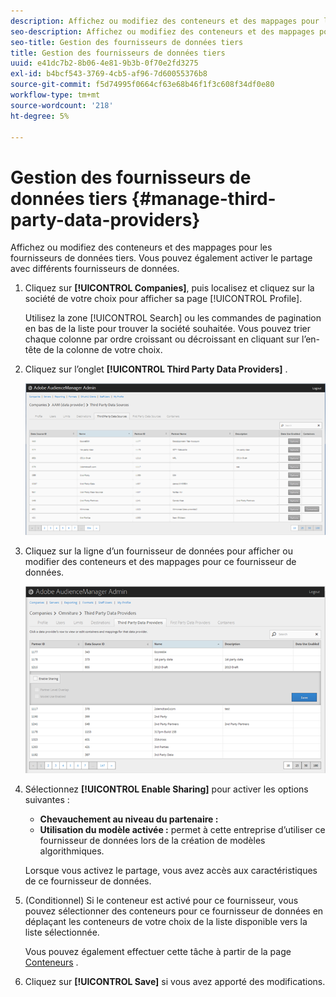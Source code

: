 ```yaml
---
description: Affichez ou modifiez des conteneurs et des mappages pour les fournisseurs de données tiers. Vous pouvez également activer le partage avec différents fournisseurs de données.
seo-description: Affichez ou modifiez des conteneurs et des mappages pour les fournisseurs de données tiers. Vous pouvez également activer le partage avec différents fournisseurs de données.
seo-title: Gestion des fournisseurs de données tiers
title: Gestion des fournisseurs de données tiers
uuid: e41dc7b2-8b06-4e81-9b3b-0f70e2fd3275
exl-id: b4bcf543-3769-4cb5-af96-7d60055376b8
source-git-commit: f5d74995f0664cf63e68b46f1f3c608f34df0e80
workflow-type: tm+mt
source-wordcount: '218'
ht-degree: 5%

---
```


# Gestion des fournisseurs de données tiers {#manage-third-party-data-providers}

Affichez ou modifiez des conteneurs et des mappages pour les fournisseurs de données tiers. Vous pouvez également activer le partage avec différents fournisseurs de données.

1. Cliquez sur **[!UICONTROL Companies]**, puis localisez et cliquez sur la société de votre choix pour afficher sa page [!UICONTROL Profile].

   Utilisez la zone [!UICONTROL Search] ou les commandes de pagination en bas de la liste pour trouver la société souhaitée. Vous pouvez trier chaque colonne par ordre croissant ou décroissant en cliquant sur l’en-tête de la colonne de votre choix.
1. Cliquez sur l’onglet **[!UICONTROL Third Party Data Providers]** .

   ![](assets/third_party_providers.png)

1. Cliquez sur la ligne d’un fournisseur de données pour afficher ou modifier des conteneurs et des mappages pour ce fournisseur de données.

   ![Résultat de l’étape](assets/third_party_providers_edit.png)

1. Sélectionnez **[!UICONTROL Enable Sharing]** pour activer les options suivantes :

   * **Chevauchement au niveau du partenaire :**
   * **Utilisation du modèle activée :** permet à cette entreprise d’utiliser ce fournisseur de données lors de la création de modèles algorithmiques.

   Lorsque vous activez le partage, vous avez accès aux caractéristiques de ce fournisseur de données.

1. (Conditionnel) Si le conteneur est activé pour ce fournisseur, vous pouvez sélectionner des conteneurs pour ce fournisseur de données en déplaçant les conteneurs de votre choix de la liste disponible vers la liste sélectionnée.

   Vous pouvez également effectuer cette tâche à partir de la page [Conteneurs](../companies/admin-manage-containers.md#task_61DB5CEECC5049DD8D059C642AC3F967) .
1. Cliquez sur **[!UICONTROL Save]** si vous avez apporté des modifications.
